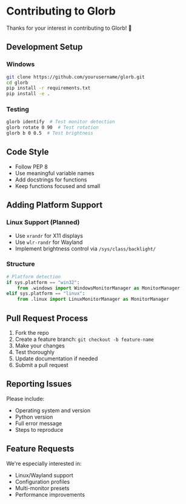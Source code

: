 # Contributing to Glorb

Thanks for your interest in contributing to Glorb! 🎉

## Development Setup

### Windows
```bash
git clone https://github.com/yourusername/glorb.git
cd glorb
pip install -r requirements.txt
pip install -e .
```

### Testing
```bash
glorb identify  # Test monitor detection
glorb rotate 0 90  # Test rotation
glorb b 0 0.5  # Test brightness
```

## Code Style

- Follow PEP 8
- Use meaningful variable names
- Add docstrings for functions
- Keep functions focused and small

## Adding Platform Support

### Linux Support (Planned)
- Use `xrandr` for X11 displays
- Use `wlr-randr` for Wayland
- Implement brightness control via `/sys/class/backlight/`

### Structure
```python
# Platform detection
if sys.platform == "win32":
    from .windows import WindowsMonitorManager as MonitorManager
elif sys.platform == "linux":
    from .linux import LinuxMonitorManager as MonitorManager
```

## Pull Request Process

1. Fork the repo
2. Create a feature branch: `git checkout -b feature-name`
3. Make your changes
4. Test thoroughly
5. Update documentation if needed
6. Submit a pull request

## Reporting Issues

Please include:
- Operating system and version
- Python version
- Full error message
- Steps to reproduce

## Feature Requests

We're especially interested in:
- Linux/Wayland support
- Configuration profiles
- Multi-monitor presets
- Performance improvements